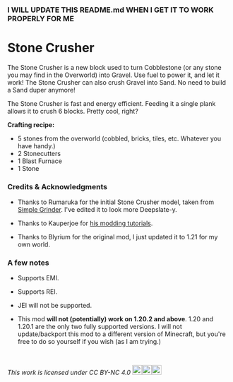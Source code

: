 ### I WILL UPDATE THIS README.md WHEN I GET IT TO WORK PROPERLY FOR ME

# Stone Crusher

The Stone Crusher is a new block used to turn Cobblestone (or any stone you may find in the Overworld) into Gravel. Use fuel to power it, and let it work! The Stone Crusher can also crush Gravel into Sand. No need to build a Sand duper anymore!

The Stone Crusher is fast and energy efficient. Feeding it a single plank allows it to crush 6 blocks. Pretty cool, right?

**Crafting recipe:**

- 5 stones from the overworld (cobbled, bricks, tiles, etc. Whatever you have handy.)
- 2 Stonecutters
- 1 Blast Furnace
- 1 Stone


### Credits & Acknowledgments

* Thanks to Rumaruka for the initial Stone Crusher model, taken from [Simple Grinder](https://modrinth.com/mod/simplegrinder). I've edited it to look more Deepslate-y.

* Thanks to Kauperjoe for [his modding tutorials](https://www.youtube.com/watch?v=0Pr_iHlVKsI&list=PLKGarocXCE1EO43Dlf5JGh7Yk-kRAXUEJ).

* Thanks to Blyrium for the original mod, I just updated it to 1.21 for my own world.

### A few notes

* Supports EMI.

* Supports REI.

* JEI will not be supported.

* This mod **will not (potentially) work on 1.20.2 and above**. 1.20 and 1.20.1 are the only two fully supported versions. I will not update/backport this mod to a different version of Minecraft, but you're free to do so yourself if you wish (as I am trying.)

&nbsp;

<i><p xmlns:cc="http://creativecommons.org/ns#">This work is licensed under <a href="http://creativecommons.org/licenses/by-nc/4.0/" target="_blank" rel="license noopener noreferrer" style="text-decoration: none">CC BY-NC 4.0&nbsp;<img style="height:22px;" src="https://mirrors.creativecommons.org/presskit/icons/cc.svg?ref=chooser-v1"><img style="height:22px;" src="https://mirrors.creativecommons.org/presskit/icons/by.svg?ref=chooser-v1"><img style="height:22px;" src="https://mirrors.creativecommons.org/presskit/icons/nc.svg?ref=chooser-v1"></a></p></i>
